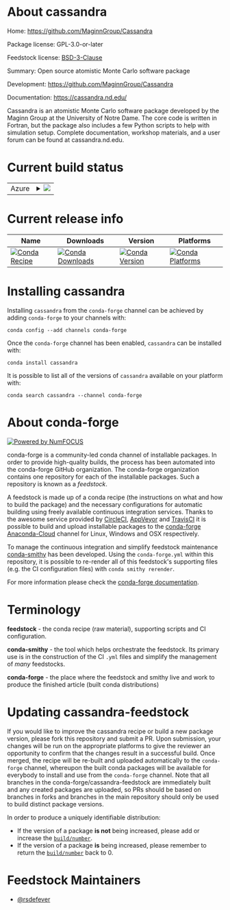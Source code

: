 About cassandra
===============

Home: https://github.com/MaginnGroup/Cassandra

Package license: GPL-3.0-or-later

Feedstock license: [BSD-3-Clause](https://github.com/conda-forge/cassandra-feedstock/blob/master/LICENSE.txt)

Summary: Open source atomistic Monte Carlo software package

Development: https://github.com/MaginnGroup/Cassandra

Documentation: https://cassandra.nd.edu/

Cassandra is an atomistic Monte Carlo software package developed by
the Maginn Group at the University of Notre Dame.
The core code is written in Fortran, but the package also includes a few
Python scripts to help with simulation setup. Complete documentation,
workshop materials, and a user forum can be found at cassandra.nd.edu.


Current build status
====================


<table>
    
  <tr>
    <td>Azure</td>
    <td>
      <details>
        <summary>
          <a href="https://dev.azure.com/conda-forge/feedstock-builds/_build/latest?definitionId=8828&branchName=master">
            <img src="https://dev.azure.com/conda-forge/feedstock-builds/_apis/build/status/cassandra-feedstock?branchName=master">
          </a>
        </summary>
        <table>
          <thead><tr><th>Variant</th><th>Status</th></tr></thead>
          <tbody><tr>
              <td>linux_64_fortran_compiler_version7python3.6.____73_pypy</td>
              <td>
                <a href="https://dev.azure.com/conda-forge/feedstock-builds/_build/latest?definitionId=8828&branchName=master">
                  <img src="https://dev.azure.com/conda-forge/feedstock-builds/_apis/build/status/cassandra-feedstock?branchName=master&jobName=linux&configuration=linux_64_fortran_compiler_version7python3.6.____73_pypy" alt="variant">
                </a>
              </td>
            </tr><tr>
              <td>linux_64_fortran_compiler_version7python3.6.____cpython</td>
              <td>
                <a href="https://dev.azure.com/conda-forge/feedstock-builds/_build/latest?definitionId=8828&branchName=master">
                  <img src="https://dev.azure.com/conda-forge/feedstock-builds/_apis/build/status/cassandra-feedstock?branchName=master&jobName=linux&configuration=linux_64_fortran_compiler_version7python3.6.____cpython" alt="variant">
                </a>
              </td>
            </tr><tr>
              <td>linux_64_fortran_compiler_version7python3.7.____cpython</td>
              <td>
                <a href="https://dev.azure.com/conda-forge/feedstock-builds/_build/latest?definitionId=8828&branchName=master">
                  <img src="https://dev.azure.com/conda-forge/feedstock-builds/_apis/build/status/cassandra-feedstock?branchName=master&jobName=linux&configuration=linux_64_fortran_compiler_version7python3.7.____cpython" alt="variant">
                </a>
              </td>
            </tr><tr>
              <td>linux_64_fortran_compiler_version7python3.8.____cpython</td>
              <td>
                <a href="https://dev.azure.com/conda-forge/feedstock-builds/_build/latest?definitionId=8828&branchName=master">
                  <img src="https://dev.azure.com/conda-forge/feedstock-builds/_apis/build/status/cassandra-feedstock?branchName=master&jobName=linux&configuration=linux_64_fortran_compiler_version7python3.8.____cpython" alt="variant">
                </a>
              </td>
            </tr><tr>
              <td>linux_64_fortran_compiler_version7python3.9.____cpython</td>
              <td>
                <a href="https://dev.azure.com/conda-forge/feedstock-builds/_build/latest?definitionId=8828&branchName=master">
                  <img src="https://dev.azure.com/conda-forge/feedstock-builds/_apis/build/status/cassandra-feedstock?branchName=master&jobName=linux&configuration=linux_64_fortran_compiler_version7python3.9.____cpython" alt="variant">
                </a>
              </td>
            </tr><tr>
              <td>linux_64_fortran_compiler_version9python3.6.____73_pypy</td>
              <td>
                <a href="https://dev.azure.com/conda-forge/feedstock-builds/_build/latest?definitionId=8828&branchName=master">
                  <img src="https://dev.azure.com/conda-forge/feedstock-builds/_apis/build/status/cassandra-feedstock?branchName=master&jobName=linux&configuration=linux_64_fortran_compiler_version9python3.6.____73_pypy" alt="variant">
                </a>
              </td>
            </tr><tr>
              <td>linux_64_fortran_compiler_version9python3.6.____cpython</td>
              <td>
                <a href="https://dev.azure.com/conda-forge/feedstock-builds/_build/latest?definitionId=8828&branchName=master">
                  <img src="https://dev.azure.com/conda-forge/feedstock-builds/_apis/build/status/cassandra-feedstock?branchName=master&jobName=linux&configuration=linux_64_fortran_compiler_version9python3.6.____cpython" alt="variant">
                </a>
              </td>
            </tr><tr>
              <td>linux_64_fortran_compiler_version9python3.7.____cpython</td>
              <td>
                <a href="https://dev.azure.com/conda-forge/feedstock-builds/_build/latest?definitionId=8828&branchName=master">
                  <img src="https://dev.azure.com/conda-forge/feedstock-builds/_apis/build/status/cassandra-feedstock?branchName=master&jobName=linux&configuration=linux_64_fortran_compiler_version9python3.7.____cpython" alt="variant">
                </a>
              </td>
            </tr><tr>
              <td>linux_64_fortran_compiler_version9python3.8.____cpython</td>
              <td>
                <a href="https://dev.azure.com/conda-forge/feedstock-builds/_build/latest?definitionId=8828&branchName=master">
                  <img src="https://dev.azure.com/conda-forge/feedstock-builds/_apis/build/status/cassandra-feedstock?branchName=master&jobName=linux&configuration=linux_64_fortran_compiler_version9python3.8.____cpython" alt="variant">
                </a>
              </td>
            </tr><tr>
              <td>linux_64_fortran_compiler_version9python3.9.____cpython</td>
              <td>
                <a href="https://dev.azure.com/conda-forge/feedstock-builds/_build/latest?definitionId=8828&branchName=master">
                  <img src="https://dev.azure.com/conda-forge/feedstock-builds/_apis/build/status/cassandra-feedstock?branchName=master&jobName=linux&configuration=linux_64_fortran_compiler_version9python3.9.____cpython" alt="variant">
                </a>
              </td>
            </tr><tr>
              <td>osx_64_fortran_compiler_version7python3.6.____73_pypy</td>
              <td>
                <a href="https://dev.azure.com/conda-forge/feedstock-builds/_build/latest?definitionId=8828&branchName=master">
                  <img src="https://dev.azure.com/conda-forge/feedstock-builds/_apis/build/status/cassandra-feedstock?branchName=master&jobName=osx&configuration=osx_64_fortran_compiler_version7python3.6.____73_pypy" alt="variant">
                </a>
              </td>
            </tr><tr>
              <td>osx_64_fortran_compiler_version7python3.6.____cpython</td>
              <td>
                <a href="https://dev.azure.com/conda-forge/feedstock-builds/_build/latest?definitionId=8828&branchName=master">
                  <img src="https://dev.azure.com/conda-forge/feedstock-builds/_apis/build/status/cassandra-feedstock?branchName=master&jobName=osx&configuration=osx_64_fortran_compiler_version7python3.6.____cpython" alt="variant">
                </a>
              </td>
            </tr><tr>
              <td>osx_64_fortran_compiler_version7python3.7.____cpython</td>
              <td>
                <a href="https://dev.azure.com/conda-forge/feedstock-builds/_build/latest?definitionId=8828&branchName=master">
                  <img src="https://dev.azure.com/conda-forge/feedstock-builds/_apis/build/status/cassandra-feedstock?branchName=master&jobName=osx&configuration=osx_64_fortran_compiler_version7python3.7.____cpython" alt="variant">
                </a>
              </td>
            </tr><tr>
              <td>osx_64_fortran_compiler_version7python3.8.____cpython</td>
              <td>
                <a href="https://dev.azure.com/conda-forge/feedstock-builds/_build/latest?definitionId=8828&branchName=master">
                  <img src="https://dev.azure.com/conda-forge/feedstock-builds/_apis/build/status/cassandra-feedstock?branchName=master&jobName=osx&configuration=osx_64_fortran_compiler_version7python3.8.____cpython" alt="variant">
                </a>
              </td>
            </tr><tr>
              <td>osx_64_fortran_compiler_version7python3.9.____cpython</td>
              <td>
                <a href="https://dev.azure.com/conda-forge/feedstock-builds/_build/latest?definitionId=8828&branchName=master">
                  <img src="https://dev.azure.com/conda-forge/feedstock-builds/_apis/build/status/cassandra-feedstock?branchName=master&jobName=osx&configuration=osx_64_fortran_compiler_version7python3.9.____cpython" alt="variant">
                </a>
              </td>
            </tr><tr>
              <td>osx_64_fortran_compiler_version9python3.6.____73_pypy</td>
              <td>
                <a href="https://dev.azure.com/conda-forge/feedstock-builds/_build/latest?definitionId=8828&branchName=master">
                  <img src="https://dev.azure.com/conda-forge/feedstock-builds/_apis/build/status/cassandra-feedstock?branchName=master&jobName=osx&configuration=osx_64_fortran_compiler_version9python3.6.____73_pypy" alt="variant">
                </a>
              </td>
            </tr><tr>
              <td>osx_64_fortran_compiler_version9python3.6.____cpython</td>
              <td>
                <a href="https://dev.azure.com/conda-forge/feedstock-builds/_build/latest?definitionId=8828&branchName=master">
                  <img src="https://dev.azure.com/conda-forge/feedstock-builds/_apis/build/status/cassandra-feedstock?branchName=master&jobName=osx&configuration=osx_64_fortran_compiler_version9python3.6.____cpython" alt="variant">
                </a>
              </td>
            </tr><tr>
              <td>osx_64_fortran_compiler_version9python3.7.____cpython</td>
              <td>
                <a href="https://dev.azure.com/conda-forge/feedstock-builds/_build/latest?definitionId=8828&branchName=master">
                  <img src="https://dev.azure.com/conda-forge/feedstock-builds/_apis/build/status/cassandra-feedstock?branchName=master&jobName=osx&configuration=osx_64_fortran_compiler_version9python3.7.____cpython" alt="variant">
                </a>
              </td>
            </tr><tr>
              <td>osx_64_fortran_compiler_version9python3.8.____cpython</td>
              <td>
                <a href="https://dev.azure.com/conda-forge/feedstock-builds/_build/latest?definitionId=8828&branchName=master">
                  <img src="https://dev.azure.com/conda-forge/feedstock-builds/_apis/build/status/cassandra-feedstock?branchName=master&jobName=osx&configuration=osx_64_fortran_compiler_version9python3.8.____cpython" alt="variant">
                </a>
              </td>
            </tr><tr>
              <td>osx_64_fortran_compiler_version9python3.9.____cpython</td>
              <td>
                <a href="https://dev.azure.com/conda-forge/feedstock-builds/_build/latest?definitionId=8828&branchName=master">
                  <img src="https://dev.azure.com/conda-forge/feedstock-builds/_apis/build/status/cassandra-feedstock?branchName=master&jobName=osx&configuration=osx_64_fortran_compiler_version9python3.9.____cpython" alt="variant">
                </a>
              </td>
            </tr>
          </tbody>
        </table>
      </details>
    </td>
  </tr>
</table>

Current release info
====================

| Name | Downloads | Version | Platforms |
| --- | --- | --- | --- |
| [![Conda Recipe](https://img.shields.io/badge/recipe-cassandra-green.svg)](https://anaconda.org/conda-forge/cassandra) | [![Conda Downloads](https://img.shields.io/conda/dn/conda-forge/cassandra.svg)](https://anaconda.org/conda-forge/cassandra) | [![Conda Version](https://img.shields.io/conda/vn/conda-forge/cassandra.svg)](https://anaconda.org/conda-forge/cassandra) | [![Conda Platforms](https://img.shields.io/conda/pn/conda-forge/cassandra.svg)](https://anaconda.org/conda-forge/cassandra) |

Installing cassandra
====================

Installing `cassandra` from the `conda-forge` channel can be achieved by adding `conda-forge` to your channels with:

```
conda config --add channels conda-forge
```

Once the `conda-forge` channel has been enabled, `cassandra` can be installed with:

```
conda install cassandra
```

It is possible to list all of the versions of `cassandra` available on your platform with:

```
conda search cassandra --channel conda-forge
```


About conda-forge
=================

[![Powered by NumFOCUS](https://img.shields.io/badge/powered%20by-NumFOCUS-orange.svg?style=flat&colorA=E1523D&colorB=007D8A)](http://numfocus.org)

conda-forge is a community-led conda channel of installable packages.
In order to provide high-quality builds, the process has been automated into the
conda-forge GitHub organization. The conda-forge organization contains one repository
for each of the installable packages. Such a repository is known as a *feedstock*.

A feedstock is made up of a conda recipe (the instructions on what and how to build
the package) and the necessary configurations for automatic building using freely
available continuous integration services. Thanks to the awesome service provided by
[CircleCI](https://circleci.com/), [AppVeyor](https://www.appveyor.com/)
and [TravisCI](https://travis-ci.com/) it is possible to build and upload installable
packages to the [conda-forge](https://anaconda.org/conda-forge)
[Anaconda-Cloud](https://anaconda.org/) channel for Linux, Windows and OSX respectively.

To manage the continuous integration and simplify feedstock maintenance
[conda-smithy](https://github.com/conda-forge/conda-smithy) has been developed.
Using the ``conda-forge.yml`` within this repository, it is possible to re-render all of
this feedstock's supporting files (e.g. the CI configuration files) with ``conda smithy rerender``.

For more information please check the [conda-forge documentation](https://conda-forge.org/docs/).

Terminology
===========

**feedstock** - the conda recipe (raw material), supporting scripts and CI configuration.

**conda-smithy** - the tool which helps orchestrate the feedstock.
                   Its primary use is in the construction of the CI ``.yml`` files
                   and simplify the management of *many* feedstocks.

**conda-forge** - the place where the feedstock and smithy live and work to
                  produce the finished article (built conda distributions)


Updating cassandra-feedstock
============================

If you would like to improve the cassandra recipe or build a new
package version, please fork this repository and submit a PR. Upon submission,
your changes will be run on the appropriate platforms to give the reviewer an
opportunity to confirm that the changes result in a successful build. Once
merged, the recipe will be re-built and uploaded automatically to the
`conda-forge` channel, whereupon the built conda packages will be available for
everybody to install and use from the `conda-forge` channel.
Note that all branches in the conda-forge/cassandra-feedstock are
immediately built and any created packages are uploaded, so PRs should be based
on branches in forks and branches in the main repository should only be used to
build distinct package versions.

In order to produce a uniquely identifiable distribution:
 * If the version of a package **is not** being increased, please add or increase
   the [``build/number``](https://conda.io/docs/user-guide/tasks/build-packages/define-metadata.html#build-number-and-string).
 * If the version of a package **is** being increased, please remember to return
   the [``build/number``](https://conda.io/docs/user-guide/tasks/build-packages/define-metadata.html#build-number-and-string)
   back to 0.

Feedstock Maintainers
=====================

* [@rsdefever](https://github.com/rsdefever/)

